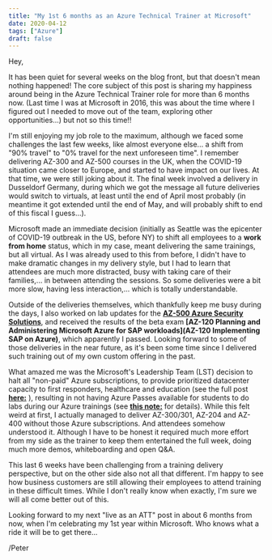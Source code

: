 ```yaml
---
title: "My 1st 6 months as an Azure Technical Trainer at Microsoft"
date: 2020-04-12
tags: ["Azure"]
draft: false
---
```


Hey,

It has been quiet for several weeks on the blog front, but that doesn't mean nothing happened! The core subject of this post is sharing my happiness around being in the Azure Technical Trainer role for more than 6 months now. (Last time I was at Microsoft in 2016, this was about the time where I figured out I needed to move out of the team, exploring other opportunities...) but not so this time!!

I'm still enjoying my job role to the maximum, although we faced some challenges the last few weeks, like almost everyone else... a shift from "90% travel" to "0% travel for the next unforeseen time". I remember delivering AZ-300 and AZ-500 courses in the UK, when the COVID-19 situation came closer to Europe, and started to have impact on our lives. At that time, we were still joking about it. The final week involved a delivery in Dusseldorf Germany, during which we got the message all future deliveries would switch to virtuals, at least until the end of April most probably (in meantime it got extended until the end of May, and will probably shift to end of this fiscal I guess...).

Microsoft made an immediate decision (initially as Seattle was the epicenter of COVID-19 outbreak in the US, before NY) to shift all employees to a **work from home** status, which in my case, meant delivering the same trainings, but all virtual. As I was already used to this from before, I didn't have to make dramatic changes in my delivery style, but I had to learn that attendees are much more distracted, busy with taking care of their families,... in between attending the sessions. So some deliveries were a bit more slow, having less interaction,... which is totally understandable.

Outside of the deliveries themselves, which thankfully keep me busy during the days, I also worked on lab updates for the **[AZ-500 Azure Security Solutions](https://docs.microsoft.com/en-us/learn/certifications/exams/az-500)**, and received the results of the beta exam **[AZ-120 Planning and Administering Microsoft Azure for SAP workloads](AZ-120 Implementing SAP on Azure)**, which apparently I passed. Looking forward to some of those deliveries in the near future, as it's been some time since I delivered such training out of my own custom offering in the past. 

What amazed me was the Microsoft's Leadership Team (LST) decision to halt all "non-paid" Azure subscriptions, to provide prioritized datacenter capacity to first responders, healthcare and education (see the full post **[here:](https://azure.microsoft.com/en-us/blog/our-commitment-to-customers-and-microsoft-cloud-services-continuity/)** ), resulting in not having Azure Passes available for students to do labs during our Azure trainings (see **[this note:](https://www.microsoft.com/en-us/learning/mocazurepass.aspx)** for details). While this felt weird at first, I actually managed to deliver AZ-300/301, AZ-204 and AZ-400 without those Azure subscriptions. And attendees somehow understood it. Although I have to be honest it required much more effort from my side as the trainer to keep them entertained the full week, doing much more demos, whiteboarding and open Q&A. 

This last 6 weeks have been challenging from a training delivery perspective, but on the other side also not all that different. I'm happy to see how business customers are still allowing their employees to attend training in these difficult times. While I don't really know when exactly, I'm sure we will all come better out of this. 

Looking forward to my next "live as an ATT" post in about 6 months from now, when I'm celebrating my 1st year within Microsoft. Who knows what a ride it will be to get there...


/Peter